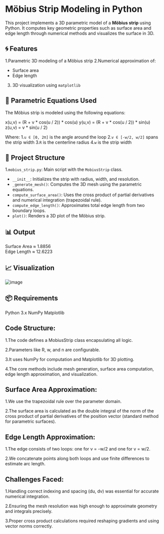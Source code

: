 # Möbius Strip Modeling in Python

This project implements a 3D parametric model of a **Möbius strip** using Python. It computes key geometric properties such as surface area and edge length through numerical methods and visualizes the surface in 3D.

## 🌀 Features

1.Parametric 3D modeling of a Möbius strip
2.Numerical approximation of:
  - Surface area
  - Edge length
3. 3D visualization using `matplotlib`

## 📐 Parametric Equations Used

The Möbius strip is modeled using the following equations:

x(u,v) = (R + v * cos(u / 2)) * cos(u)
y(u,v) = (R + v * cos(u / 2)) * sin(u)
z(u,v) = v * sin(u / 2)


Where:
1.`u ∈ [0, 2π]` is the angle around the loop
2.`v ∈ [-w/2, w/2]` spans the strip width
3.`R` is the centerline radius
4.`w` is the strip width

## 🧠 Project Structure

1.`mobius_strip.py`: Main script with the `MobiusStrip` class.
  - `__init__`: Initializes the strip with radius, width, and resolution.
  - `_generate_mesh()`: Computes the 3D mesh using the parametric equations.
  - `compute_surface_area()`: Uses the cross product of partial derivatives and numerical integration (trapezoidal rule).
  - `compute_edge_length()`: Approximates total edge length from two boundary loops.
  - `plot()`: Renders a 3D plot of the Möbius strip.

## 📊 Output

Surface Area ≈ 1.8856  
Edge Length ≈ 12.6223

## 📈 Visualization
![image](https://github.com/user-attachments/assets/a9727910-2b9e-4bc0-8f07-9b8c13231dc5)

## 📦 Requirements
Python 3.x
NumPy
Matplotlib

## Code Structure:

1.The code defines a MobiusStrip class encapsulating all logic.

2.Parameters like R, w, and n are configurable.

3.It uses NumPy for computation and Matplotlib for 3D plotting.

4.The core methods include mesh generation, surface area computation, edge length approximation, and visualization.

## Surface Area Approximation:

1.We use the trapezoidal rule over the parameter domain.

2.The surface area is calculated as the double integral of the norm of the cross product of partial derivatives of the position vector (standard method for parametric surfaces).

## Edge Length Approximation:

1.The edge consists of two loops: one for v = -w/2 and one for v = w/2.

2.We concatenate points along both loops and use finite differences to estimate arc length.

## Challenges Faced:

1.Handling correct indexing and spacing (du, dv) was essential for accurate numerical integration.

2.Ensuring the mesh resolution was high enough to approximate geometry and integrals precisely.

3.Proper cross product calculations required reshaping gradients and using vector norms correctly.

